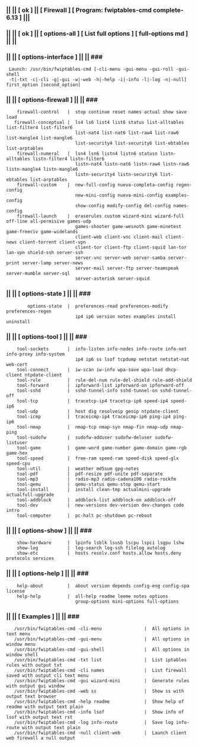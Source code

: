 ### || || [ ok ] || [ Firewall ] [ Program: fwiptables-cmd complete-6.13 ] |||
### || || [ ok ] || [ options-all ] [ List full options ] [ full-options md ] || ||
### || ||  [ options-interface ]  || ||  ### ###                                                          
     Launch: /usr/bin/fwiptables-cmd [-cli-menu -gui-menu -gui-roll -gui-shell                                           
     -t|-txt -c|-cli -g|-gui -w|-web -h|-help -i|-info -l|-log -n|-null] first_option [second_option]         
### || ||  [ options-firewall ]  || ||  ### ###                                                           
        firewall-control   |  stop continue reset names actual show save load                              
       firewall-conceptual |  ls4 ls6 list4 list6 status list-alltables list-filter4 list-filter6          
                              list-nat4 list-nat6 list-raw4 list-raw6 list-mangle4 list-mangle6            
                              list-security4 list-security6 list-ebtables list-arptables                   
        firewall-numeral   |  lsn4 lsn6 listn4 listn6 statusn listn-alltables listn-filter4 listn-filter6  
                              listn-nat4 listn-nat6 listn-raw4 listn-raw6 listn-mangle4 listn-mangle6      
                              listn-security4 listn-security6 list-ebtables list-arptables                 
        firewall-custom    |  new-full-config nueva-completa-config regen-config                           
                              new-mini-config nueva-mini-config examples-config                            
                              show-config modify-config del-config names-config                            
        firewall-launch    |  eraserules custom wizard-mini wizard-full off-line all-permisive games-udp   
                              games-shooter game-wesnoth game-minetest game-freeciv game-widelands         
                              client-web client-vnc client-mail client-news client-torrent client-vpn      
                              client-tor client-ftp client-squid lan-tor lan-vpn shield-ssh server-ssh     
                              server-vnc server-web server-samba server-print server-lamp server-news      
                              server-mail server-ftp server-teamspeak server-mumble server-sql             
                              server-asterisk server-squid                                                 
### || ||  [ options-state ]  || ||  ### ###                                                              
            options-state  |  preferences-read preferences-modify preferences-regen                        
                              ip4 ip6 version notes examples install uninstall                             
### || ||  [ options-tool ]  || ||  ### ###                                                               
        tool-sockets       |  info-listen info-nodes info-route info-net info-proxy info-system            
                              ip4 ip6 ss lsof tcpdump netstat netstat-nat web-cert                         
        tool-connect       |  iw-scan iw-info wpa-save wpa-load dhcp-client ntpdate-client                 
        tool-rule          |  rule-del-num rule-del-shield rule-add-shield                                 
        tool-forward       |  ipforward-list ipforward-on ipforward-off                                    
        tool-sshd          |  sshd-tunnel-info sshd-tunnel-on sshd-tunnel-off                              
        tool-tcp           |  tracetcp-ip4 tracetcp-ip6 speed-ip4 speed-ip6                                
        tool-udp           |  host dig resolveip geoip ntpdate-client                                      
        tool-icmp          |  traceicmp-ip4 traceicmp-ip6 ping-ip4 ping-ip6                                
        tool-nmap          |  nmap-tcp nmap-syn nmap-fin nmap-udp nmap-ping                                
        tool-sudofw        |  sudofw-adduser sudofw-deluser sudofw-listuser                                
        tool-game          |  game-word game-number game-domain game-rgb game-hex                          
        tool-speed         |  free-ram speed-ram speed-disk speed-glx speed-cpu                            
        tool-util          |  weather md5sum gpg-notes                                                     
        tool-pdf           |  pdf-resize pdf-unite pdf-separate                                            
        tool-mp3           |  radio-mp3 radio-cadena100 radio-rockfm                                       
        tool-qemu          |  qemu-status qemu-stop qemu-start                                             
        tool-install       |  install clean-tmp actualmini-upgrade actualfull-upgrade                      
        tool-addblock      |  addblock-list addblock-on addblock-off                                       
        tool-dev           |  new-versions dev-version dev-changes code intro                              
        tool-computer      |  pc-halt pc-shutdown pc-reboot                                                
### || || [ options-show ]   || ||  ### ###                                                               
        show-hardware      |  lpinfo lsblk lsusb lscpu lspci lsgpu lshw                                    
        show-log           |  log-search log-ssh filelog autolog                                           
        show-etc           |  hosts resolv.conf hosts.allow hosts.deny protocols services                  
### || || [ options-help ]   || ||  ### ###                                                               
        help-about         |  about version depends config-eng config-spa license                          
        help-help          |  all-help readme leeme notes options                                          
                              group-options mini-options full-options                                      
### || ||  [ Examples ]  || ||  ### ###                                                                   
       /usr/bin/fwiptables-cmd -cli-menu                |  All options in text menu                                    
       /usr/bin/fwiptables-cmd -gui-menu                |  All options in window menu                                  
       /usr/bin/fwiptables-cmd -gui-shell               |  All options in window shell                                 
       /usr/bin/fwiptables-cmd -txt list                |  List iptables rules with output txt                         
       /usr/bin/fwiptables-cmd -cli names               |  List firewall saved with output cli text menu               
       /usr/bin/fwiptables-cmd -gui wizard-mini         |  Generate rules with output gui window                       
       /usr/bin/fwiptables-cmd -web ss                  |  Show ss with output text browser                            
       /usr/bin/fwiptables-cmd -help readme             |  Show help of readme with output text plain                  
       /usr/bin/fwiptables-cmd -info lsof               |  Show info of lsof with output text rst                      
       /usr/bin/fwiptables-cmd -log info-route          |  Save log info-route with output text plain                  
       /usr/bin/fwiptables-cmd -null client-web         |  Launch client web firewall a null output                    
